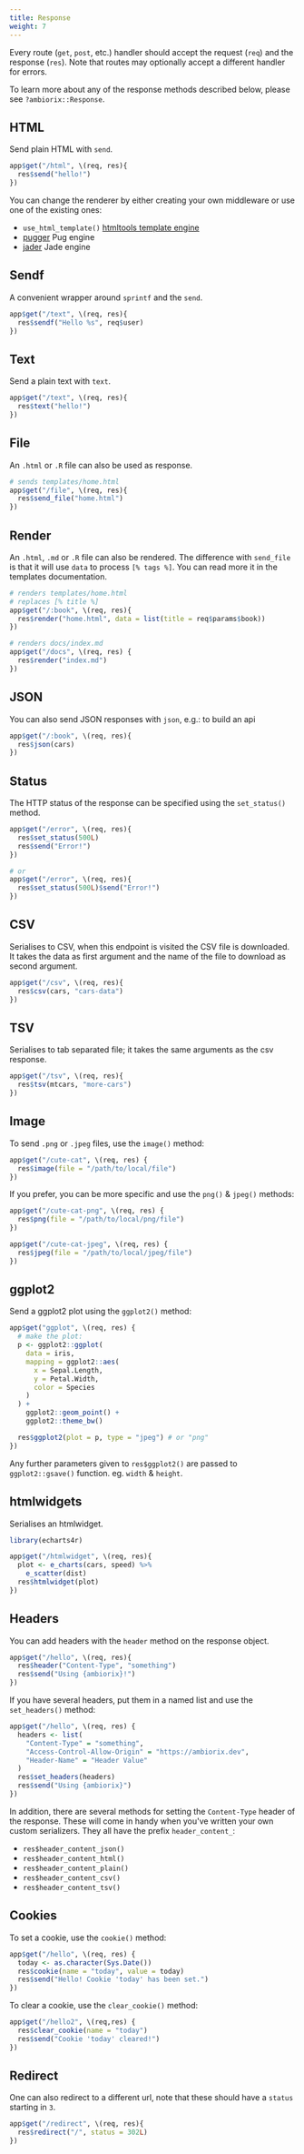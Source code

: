 ```yaml
---
title: Response
weight: 7
---
```


Every route (`get`, `post`, etc.) handler should accept the request (`req`) and the response (`res`). Note that routes may optionally accept a different handler for errors.

To learn more about any of the response methods described below, please see `?ambiorix::Response`.

## HTML

Send plain HTML with `send`.

```r
app$get("/html", \(req, res){
  res$send("hello!")
})
```

You can change the renderer by either creating your own
middleware or use one of the existing ones:

- `use_html_template()` [htmltools template engine](https://shiny.rstudio.com/articles/templates.html)
- [pugger](https://github.com/ambiorix-web/pugger) Pug engine
- [jader](https://github.com/ambiorix-web/jader) Jade engine

## Sendf

A convenient wrapper around `sprintf` and the `send`.

```r
app$get("/text", \(req, res){
  res$sendf("Hello %s", req$user)
})
```

## Text

Send a plain text with `text`.

```r
app$get("/text", \(req, res){
  res$text("hello!")
})
```

## File

An `.html` or `.R` file can also be used as response.

```r
# sends templates/home.html
app$get("/file", \(req, res){
  res$send_file("home.html")
})
```

## Render

An `.html`, `.md` or `.R` file can also be rendered. The difference with `send_file` is that it will use `data` to process `[% tags %]`. You can read more it in the templates documentation.

```r
# renders templates/home.html
# replaces [% title %]
app$get("/:book", \(req, res){
  res$render("home.html", data = list(title = req$params$book))
})

# renders docs/index.md
app$get("/docs", \(req, res) {
  res$render("index.md")
})
```

## JSON

You can also send JSON responses with `json`, e.g.: to build an api

```r
app$get("/:book", \(req, res){
  res$json(cars)
})
```

## Status

The HTTP status of the response can be specified using the `set_status()` method.

```r
app$get("/error", \(req, res){
  res$set_status(500L)
  res$send("Error!")
})

# or
app$get("/error", \(req, res){
  res$set_status(500L)$send("Error!")
})
```

## CSV

Serialises to CSV, when this endpoint is visited the CSV file is downloaded. It takes the data as first argument and the name of the file to download as second argument.

```r
app$get("/csv", \(req, res){
  res$csv(cars, "cars-data")
})
```

## TSV

Serialises to tab separated file; it takes the same arguments as the csv response.

```r
app$get("/tsv", \(req, res){
  res$tsv(mtcars, "more-cars")
})
```

## Image

To send `.png` or `.jpeg` files, use the `image()` method:

```r
app$get("/cute-cat", \(req, res) {
  res$image(file = "/path/to/local/file")
})
```

If you prefer, you can be more specific and use the `png()` & `jpeg()` methods:

```r
app$get("/cute-cat-png", \(req, res) {
  res$png(file = "/path/to/local/png/file")
})

app$get("/cute-cat-jpeg", \(req, res) {
  res$jpeg(file = "/path/to/local/jpeg/file")
})
```

## ggplot2

Send a ggplot2 plot using the `ggplot2()` method:

```r
app$get("ggplot", \(req, res) {
  # make the plot:
  p <- ggplot2::ggplot(
    data = iris,
    mapping = ggplot2::aes(
      x = Sepal.Length,
      y = Petal.Width,
      color = Species
    )
  ) +
    ggplot2::geom_point() +
    ggplot2::theme_bw()

  res$ggplot2(plot = p, type = "jpeg") # or "png"
})
```

Any further parameters given to `res$ggplot2()` are
passed to `ggplot2::gsave()` function. eg. `width` & `height`.

## htmlwidgets

Serialises an htmlwidget.

```r
library(echarts4r)

app$get("/htmlwidget", \(req, res){
  plot <- e_charts(cars, speed) %>% 
    e_scatter(dist)
  res$htmlwidget(plot)
})
```

## Headers

You can add headers with the `header` method on the response object.

```r
app$get("/hello", \(req, res){
  res$header("Content-Type", "something")
  res$send("Using {ambiorix}!")
})
```

If you have several headers, put them in a named list and use the
`set_headers()` method:

```r
app$get("/hello", \(req, res) {
  headers <- list(
    "Content-Type" = "something",
    "Access-Control-Allow-Origin" = "https://ambiorix.dev",
    "Header-Name" = "Header Value"
  )
  res$set_headers(headers)
  res$send("Using {ambiorix}")
})
```

In addition, there are several methods for setting the `Content-Type`
header of the response. These will come in handy when you've written your own
custom serializers. They all have the prefix `header_content_`:

- `res$header_content_json()`
- `res$header_content_html()`
- `res$header_content_plain()`
- `res$header_content_csv()`
- `res$header_content_tsv()`

## Cookies

To set a cookie, use the `cookie()` method:

```r
app$get("/hello", \(req, res) {
  today <- as.character(Sys.Date())
  res$cookie(name = "today", value = today)
  res$send("Hello! Cookie 'today' has been set.")
})
```

To clear a cookie, use the `clear_cookie()` method:

```r
app$get("/hello2", \(req,res) {
  res$clear_cookie(name = "today")
  res$send("Cookie 'today' cleared!")
})
```

## Redirect

One can also redirect to a different url, note that these should have a `status` starting in `3`.

```r
app$get("/redirect", \(req, res){
  res$redirect("/", status = 302L)
})
```
